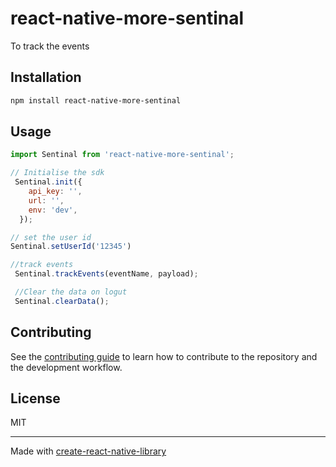 # react-native-more-sentinal

To track the events

## Installation

```sh
npm install react-native-more-sentinal
```

## Usage


```js
import Sentinal from 'react-native-more-sentinal';

// Initialise the sdk
 Sentinal.init({
    api_key: '',
    url: '',
    env: 'dev',
  });

// set the user id
Sentinal.setUserId('12345')

//track events
 Sentinal.trackEvents(eventName, payload);

 //Clear the data on logut
 Sentinal.clearData();

```


## Contributing

See the [contributing guide](CONTRIBUTING.md) to learn how to contribute to the repository and the development workflow.

## License

MIT

---

Made with [create-react-native-library](https://github.com/callstack/react-native-builder-bob)

